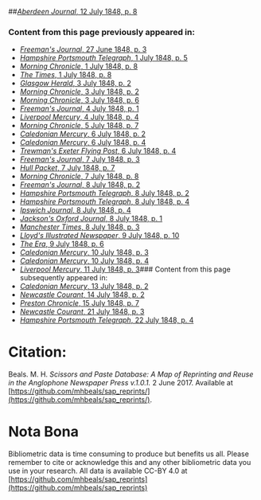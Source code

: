 ##[*Aberdeen Journal*, 12 July 1848, p. 8](https://mhbeals.github.io/sap_html/Aberdeen-Journal/Aberdeen-Journal-12-July-1848-p-8)

### Content from this page previously appeared in:
+ [*Freeman's Journal*, 27 June 1848, p. 3](https://mhbeals.github.io/sap_html/Freeman's-Journal/Freeman's-Journal-27-June-1848-p-3)
+ [*Hampshire Portsmouth Telegraph*, 1 July 1848, p. 5](https://mhbeals.github.io/sap_html/Hampshire-Portsmouth-Telegraph/Hampshire-Portsmouth-Telegraph-1-July-1848-p-5)
+ [*Morning Chronicle*, 1 July 1848, p. 8](https://mhbeals.github.io/sap_html/Morning-Chronicle/Morning-Chronicle-1-July-1848-p-8)
+ [*The Times*, 1 July 1848, p. 8](https://mhbeals.github.io/sap_html/The-Times/The-Times-1-July-1848-p-8)
+ [*Glasgow Herald*, 3 July 1848, p. 2](https://mhbeals.github.io/sap_html/Glasgow-Herald/Glasgow-Herald-3-July-1848-p-2)
+ [*Morning Chronicle*, 3 July 1848, p. 2](https://mhbeals.github.io/sap_html/Morning-Chronicle/Morning-Chronicle-3-July-1848-p-2)
+ [*Morning Chronicle*, 3 July 1848, p. 6](https://mhbeals.github.io/sap_html/Morning-Chronicle/Morning-Chronicle-3-July-1848-p-6)
+ [*Freeman's Journal*, 4 July 1848, p. 1](https://mhbeals.github.io/sap_html/Freeman's-Journal/Freeman's-Journal-4-July-1848-p-1)
+ [*Liverpool Mercury*, 4 July 1848, p. 4](https://mhbeals.github.io/sap_html/Liverpool-Mercury/Liverpool-Mercury-4-July-1848-p-4)
+ [*Morning Chronicle*, 5 July 1848, p. 7](https://mhbeals.github.io/sap_html/Morning-Chronicle/Morning-Chronicle-5-July-1848-p-7)
+ [*Caledonian Mercury*, 6 July 1848, p. 2](https://mhbeals.github.io/sap_html/Caledonian-Mercury/Caledonian-Mercury-6-July-1848-p-2)
+ [*Caledonian Mercury*, 6 July 1848, p. 4](https://mhbeals.github.io/sap_html/Caledonian-Mercury/Caledonian-Mercury-6-July-1848-p-4)
+ [*Trewman's Exeter Flying Post*, 6 July 1848, p. 4](https://mhbeals.github.io/sap_html/Trewman's-Exeter-Flying-Post/Trewman's-Exeter-Flying-Post-6-July-1848-p-4)
+ [*Freeman's Journal*, 7 July 1848, p. 3](https://mhbeals.github.io/sap_html/Freeman's-Journal/Freeman's-Journal-7-July-1848-p-3)
+ [*Hull Packet*, 7 July 1848, p. 7](https://mhbeals.github.io/sap_html/Hull-Packet/Hull-Packet-7-July-1848-p-7)
+ [*Morning Chronicle*, 7 July 1848, p. 8](https://mhbeals.github.io/sap_html/Morning-Chronicle/Morning-Chronicle-7-July-1848-p-8)
+ [*Freeman's Journal*, 8 July 1848, p. 2](https://mhbeals.github.io/sap_html/Freeman's-Journal/Freeman's-Journal-8-July-1848-p-2)
+ [*Hampshire Portsmouth Telegraph*, 8 July 1848, p. 2](https://mhbeals.github.io/sap_html/Hampshire-Portsmouth-Telegraph/Hampshire-Portsmouth-Telegraph-8-July-1848-p-2)
+ [*Hampshire Portsmouth Telegraph*, 8 July 1848, p. 4](https://mhbeals.github.io/sap_html/Hampshire-Portsmouth-Telegraph/Hampshire-Portsmouth-Telegraph-8-July-1848-p-4)
+ [*Ipswich Journal*, 8 July 1848, p. 4](https://mhbeals.github.io/sap_html/Ipswich-Journal/Ipswich-Journal-8-July-1848-p-4)
+ [*Jackson's Oxford Journal*, 8 July 1848, p. 1](https://mhbeals.github.io/sap_html/Jackson's-Oxford-Journal/Jackson's-Oxford-Journal-8-July-1848-p-1)
+ [*Manchester Times*, 8 July 1848, p. 3](https://mhbeals.github.io/sap_html/Manchester-Times/Manchester-Times-8-July-1848-p-3)
+ [*Lloyd's Illustrated Newspaper*, 9 July 1848, p. 10](https://mhbeals.github.io/sap_html/Lloyd's-Illustrated-Newspaper/Lloyd's-Illustrated-Newspaper-9-July-1848-p-10)
+ [*The Era*, 9 July 1848, p. 6](https://mhbeals.github.io/sap_html/The-Era/The-Era-9-July-1848-p-6)
+ [*Caledonian Mercury*, 10 July 1848, p. 3](https://mhbeals.github.io/sap_html/Caledonian-Mercury/Caledonian-Mercury-10-July-1848-p-3)
+ [*Caledonian Mercury*, 10 July 1848, p. 4](https://mhbeals.github.io/sap_html/Caledonian-Mercury/Caledonian-Mercury-10-July-1848-p-4)
+ [*Liverpool Mercury*, 11 July 1848, p. 3](https://mhbeals.github.io/sap_html/Liverpool-Mercury/Liverpool-Mercury-11-July-1848-p-3)### Content from this page subsequently appeared in:
+ [*Caledonian Mercury*, 13 July 1848, p. 2](https://mhbeals.github.io/sap_html/Caledonian-Mercury/Caledonian-Mercury-13-July-1848-p-2)
+ [*Newcastle Courant*, 14 July 1848, p. 2](https://mhbeals.github.io/sap_html/Newcastle-Courant/Newcastle-Courant-14-July-1848-p-2)
+ [*Preston Chronicle*, 15 July 1848, p. 7](https://mhbeals.github.io/sap_html/Preston-Chronicle/Preston-Chronicle-15-July-1848-p-7)
+ [*Newcastle Courant*, 21 July 1848, p. 3](https://mhbeals.github.io/sap_html/Newcastle-Courant/Newcastle-Courant-21-July-1848-p-3)
+ [*Hampshire Portsmouth Telegraph*, 22 July 1848, p. 4](https://mhbeals.github.io/sap_html/Hampshire-Portsmouth-Telegraph/Hampshire-Portsmouth-Telegraph-22-July-1848-p-4)
                    
# Citation: 

Beals. M. H. *Scissors and Paste Database: A Map of Reprinting and Reuse in the Anglophone Newspaper Press v.1.0.1.* 2 June 2017. Available at [https://github.com/mhbeals/sap_reprints/](https://github.com/mhbeals/sap_reprints/). 
                    
# Nota Bona

Bibliometric data is time consuming to produce but benefits us all. Please remember to cite or acknowledge this and any other bibliometric data you use in your research. All data is available CC-BY 4.0 at [https://github.com/mhbeals/sap_reprints](https://github.com/mhbeals/sap_reprints)